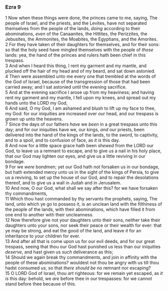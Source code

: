 ### Ezra 9

1 Now when these things were done, the princes came to me, saying, The people of Israel, and the priests, and the Levites, have not separated themselves from the people of the lands, *doing* according to their abominations, *even* of the Canaanites, the Hittites, the Perizzites, the Jebusites, the Ammonites, the Moabites, the Egyptians, and the Amorites.  
2 For they have taken of their daughters for themselves, and for their sons: so that the holy seed have mingled themselves with the people of *those* lands: yea, the hand of the princes and rulers hath been chief in this trespass.  
3 And when I heard this thing, I rent my garment and my mantle, and plucked off the hair of my head and of my beard, and sat down astonied.  
4 Then were assembled unto me every one that trembled at the words of the God of Israel, because of the transgression of those that had been carried away; and I sat astonied until the evening sacrifice.  
5 And at the evening sacrifice I arose up from my heaviness; and having rent my garment and my mantle, I fell upon my knees, and spread out my hands unto the LORD my God,  
6 And said, O my God, I am ashamed and blush to lift up my face to thee, my God: for our iniquities are increased over *our* head, and our trespass is grown up unto the heavens.  
7 Since the days of our fathers *have* we *been* in a great trespass unto this day; and for our iniquities have we, our kings, *and* our priests, been delivered into the hand of the kings of the lands, to the sword, to captivity, and to a spoil, and to confusion of face, as *it is* this day.  
8 And now for a little space grace hath been *shewed* from the LORD our God, to leave us a remnant to escape, and to give us a nail in his holy place, that our God may lighten our eyes, and give us a little reviving in our bondage.  
9 For we *were* bondmen; yet our God hath not forsaken us in our bondage, but hath extended mercy unto us in the sight of the kings of Persia, to give us a reviving, to set up the house of our God, and to repair the desolations thereof, and to give us a wall in Judah and in Jerusalem.  
10 And now, O our God, what shall we say after this? for we have forsaken thy commandments,  
11 Which thou hast commanded by thy servants the prophets, saying, The land, unto which ye go to possess it, is an unclean land with the filthiness of the people of the lands, with their abominations, which have filled it from one end to another with their uncleanness.  
12 Now therefore give not your daughters unto their sons, neither take their daughters unto your sons, nor seek their peace or their wealth for ever: that ye may be strong, and eat the good of the land, and leave *it* for an inheritance to your children for ever.  
13 And after all that is come upon us for our evil deeds, and for our great trespass, seeing that thou our God hast punished us less than our iniquities *deserve*, and hast given us *such* deliverance as this;  
14 Should we again break thy commandments, and join in affinity with the people of these abominations? wouldest not thou be angry with us till thou hadst consumed *us*, so that *there should be* no remnant nor escaping?  
15 O LORD God of Israel, thou *art* righteous: for we remain yet escaped, as *it is* this day: behold, we *are* before thee in our trespasses: for we cannot stand before thee because of this.  
